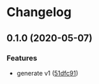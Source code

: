 # Changelog

## 0.1.0 (2020-05-07)


### Features

* generate v1 ([51dfc91](https://www.github.com/googleapis/python-org-policy/commit/51dfc91166552ab866ee364cdf8bb6f7d0ebe41a))
